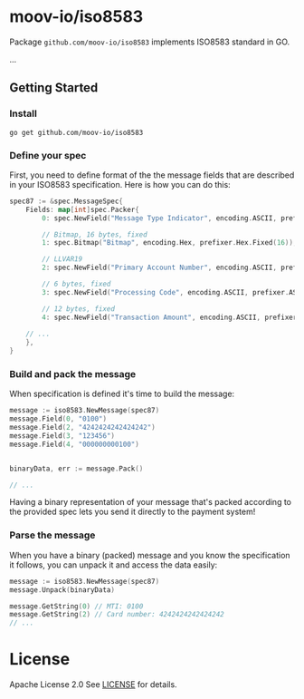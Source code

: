 # moov-io/iso8583

Package `github.com/moov-io/iso8583` implements ISO8583 standard in GO.

...

## Getting Started

### Install

```
go get github.com/moov-io/iso8583
```

### Define your spec

First, you need to define format of the the message fields that are described in your ISO8583 specification.
Here is how you can do this:

```go
spec87 := &spec.MessageSpec{
    Fields: map[int]spec.Packer{
        0: spec.NewField("Message Type Indicator", encoding.ASCII, prefixer.ASCII.Fixed(4)),

        // Bitmap, 16 bytes, fixed
        1: spec.Bitmap("Bitmap", encoding.Hex, prefixer.Hex.Fixed(16)),

        // LLVAR19
        2: spec.NewField("Primary Account Number", encoding.ASCII, prefixer.ASCII.LL(19)),

        // 6 bytes, fixed
        3: spec.NewField("Processing Code", encoding.ASCII, prefixer.ASCII.Fixed(6)),

        // 12 bytes, fixed
        4: spec.NewField("Transaction Amount", encoding.ASCII, prefixer.ASCII.Fixed(12)),
	
	// ...
    },
}
```

### Build and pack the message

When specification is defined it's time to build the message:

```go
message := iso8583.NewMessage(spec87)
message.Field(0, "0100")
message.Field(2, "4242424242424242")
message.Field(3, "123456")
message.Field(4, "000000000100")


binaryData, err := message.Pack()

// ...
```

Having a binary representation of your message that's packed according to the provided spec lets you send it directly to the payment system!

### Parse the message

When you have a binary (packed) message and you know the specification it follows, you can unpack it and access the data easily:

```go
message := iso8583.NewMessage(spec87)
message.Unpack(binaryData)

message.GetString(0) // MTI: 0100
message.GetString(2) // Card number: 4242424242424242
// ...

```

# License

Apache License 2.0 See [LICENSE](LICENSE) for details.

